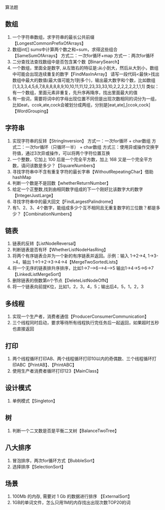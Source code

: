 算法题
## **数组**
1. 一个字符串数组，求字符串的最长公共前缀【LongestCommonPrefixOfArrays】
2. 数组int[] sums中计算两个数之和=sum，求得这些组合【SameSumOfArrays】
    方式二：一次for循环+map
    方式一：两次for循环
3. 二分查找法查找数组中是否包含某个数【BinarySearch】
4. 一个数组，里面全是数字, 从左致右的特征是:从小到大，然后从大到小，数组中可能会出现连续重复的数字【FindMaxInArray】
   请写一段代码<最快>找出数组中最大的数值(最大值可能为1到多个)，输出最大数字和个数，比如数组 [1,3,3,3,4,5,6,7,8,8,8,8,8,9,10,10,11,11,12,23,33,33,10,2,2,2,2,2,2,1,1,1]
   类似：有一个数组，里面元素非重复，先升序再降序，找出里面最大的值
5. 有⼀些词，需要将词中的字⺟出现位置不同但是出现次数相同的词分为⼀组，⽐如eat，ccok,ate,cock会被划分成两组，分别是[eat,ate],[ccok,cock]【WordGrouping】


## **字符串**
1. 实现字符串的反转【StringInversion】
    方式一：一次for循环 + char数组
    方式二：一次for循环（只循环一半） + char数组
    方式三：使用异或操作交换字符值，通过3次异或操作，可以将两个字符位置互换
2. 一个整数，它加上 100 后是一个完全平方数，加上 168 又是一个完全平方数，请问该数是多少？【SquareNumbers】
3. 寻找字符串中不含有重复字符的最长字串【WithoutRepeatingChar】借助hashMap
4. 判断一个数是不是回数【whetherReturnNumber】
5. 给定一个正整数,找到由相同数字组成的下一个刚好比该数字大的数字【IntegerJustLarge】
6. 寻找字符串中的最大回文【FindLargestPalindrome】
7. 有1、2、3、4个数字，能组成多少个互不相同且无重复数字的三位数？都是多少？【CombinationNumbers】


## **链表**
1. 链表的反转【ListNodeReversal】
2. 判断链表是否有环【WhetherListNodeHasRing】
3. 将两个有序链表合并为一个新的有序链表并返回。示例：输入 1->2->4, 1->3->4，输出 1->1->2->3->4->4【MergeTwoSortedLists】
4. 将一个无序的链表排升序排序，比如1->7-->6-->4-->5 输出1->4->5->6->7【LinkedListMergeSort】
5. 删除链表的倒数第n个节点【DeleteListNodeOfN】
6. 将一个链表向前提K位，比如1，2，3，4，5；输出后4，5，1，2，3

## **多线程**
1. 实现一个生产者，消费者通信【ProducerConsumerCommunication】
2. 三个线程同时启动，要求等待所有线程执⾏完任务后⼀起返回，如果超时五秒也直接返回

## **打印**
1. 两个线程循环打印AB、两个线程循环打印10以内的奇偶数、三个线程循环打印ABC【PrintAB】、【PrintABC】
2. 使用生产者消费者循环打印123【MainClass】

## **设计模式**
1. 单例模式【Singleton】

## **树**
1. 判断一个二叉数是否是平衡二叉树【BalanceTwoTree】

## **八大排序**
1. 冒泡排序，两次for循环方式【BubbleSort】
2. 选择排序【SelectionSort】

## **场景**
1. 100Mb 的内存, 需要对 1 Gb 的数据进行排序 【ExternalSort】
2. 1GB的单词文件，怎么只用1M的内存找出出现次数TOP20的词





